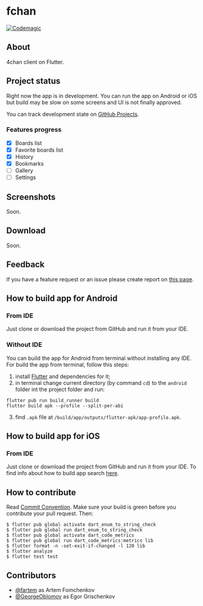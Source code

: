 # fchan

[![Codemagic](https://api.codemagic.io/apps/5f762964afe9c4000f3e41ce/5f762964afe9c4000f3e41cd/status_badge.svg)](https://codemagic.io/apps/5f762964afe9c4000f3e41ce/5f762964afe9c4000f3e41cd/latest_build)

## About

4chan client on Flutter.

## Project status

Right now the app is in development. You can run the app on Android or iOS but build may be slow on some screens and UI is not finally approved.

You can track development state on [GitHub Projects](https://github.com/fartem/fchan/projects).

### Features progress

* [x] Boards list
* [x] Favorite boards list
* [x] History
* [x] Bookmarks
* [ ] Gallery
* [ ] Settings

## Screenshots

Soon.

## Download

Soon.

## Feedback

If you have a feature request or an issue please create report on [this page](https://github.com/fartem/fchan/issues).

## How to build app for Android

### From IDE

Just clone or download the project from GitHub and run it from your IDE.

### Without IDE

You can build the app for Android from terminal without installing any IDE. For build the app from terminal, follow this steps:

1. install [Flutter](https://flutter.dev/docs/get-started/install) and dependencies for it;
2. in terminal change current directory (by command `cd`) to the `android` folder int the project folder and run:

```shell
flutter pub run build_runner build
flutter build apk --profile --split-per-abi
```

3. find `.apk` file at `/build/app/outputs/flutter-apk/app-profile.apk`.

## How to build app for iOS

### From IDE

Just clone or download the project from GitHub and run it from your IDE. To find info about how to build app search [here](https://flutter.dev/docs/get-started/editor).

## How to contribute

Read [Commit Convention](https://github.com/fartem/repository-rules/blob/master/commit-convention/COMMIT_CONVENTION.md). Make sure your build is green before you contribute your pull request. Then:

```shell
$ flutter pub global activate dart_enum_to_string_check
$ flutter pub global run dart_enum_to_string_check
$ flutter pub global activate dart_code_metrics
$ flutter pub global run dart_code_metrics:metrics lib
$ flutter format -n -set-exit-if-changed -l 120 lib
$ flutter analyze
$ flutter test test
```

## Contributors

* [@fartem](https://github.com/fartem) as Artem Fomchenkov
* [@GeorgeOblomov](https://github.com/GeorgeOblomov) as Egor Grischenkov
